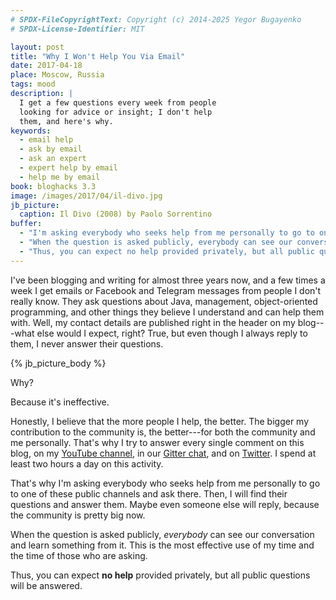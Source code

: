 ```yaml
---
# SPDX-FileCopyrightText: Copyright (c) 2014-2025 Yegor Bugayenko
# SPDX-License-Identifier: MIT

layout: post
title: "Why I Won't Help You Via Email"
date: 2017-04-18
place: Moscow, Russia
tags: mood
description: |
  I get a few questions every week from people
  looking for advice or insight; I don't help
  them, and here's why.
keywords:
  - email help
  - ask by email
  - ask an expert
  - expert help by email
  - help me by email
book: bloghacks 3.3
image: /images/2017/04/il-divo.jpg
jb_picture:
  caption: Il Divo (2008) by Paolo Sorrentino
buffer:
  - "I'm asking everybody who seeks help from me personally to go to one of these public channels and ask there"
  - "When the question is asked publicly, everybody can see our conversation and learn something from it"
  - "Thus, you can expect no help provided privately, but all public questions will be answered"
---
```


I've been blogging and writing for almost three years now, and a few times a week
I get emails or Facebook and Telegram messages from
people I don't really know. They ask questions about Java,
management, object-oriented programming, and other things
they believe I understand and can help them with. Well, my contact details are
published right in the header on my blog---what else would I expect, right?
True, but even though I always reply to them, I never
answer their questions.

<!--more-->

{% jb_picture_body %}

Why?

Because it's ineffective.

Honestly, I believe that the more people I help, the better. The bigger my contribution
to the community is, the better---for both the community and me personally.
That's why I try to answer every single comment on this blog,
on my [YouTube channel](https://www.youtube.com/c/yegor256?sub_confirmation=1), in
our [Gitter chat](https://gitter.im/yegor256/elegantobjects), and on
[Twitter](https://twitter.com/yegor256).
I spend at least two hours a day on this activity.

That's why I'm asking everybody who seeks help from me personally to
go to one of these public channels and ask there. Then, I will find their
questions and answer them. Maybe even someone else will reply, because the community
is pretty big now.

When the question is asked publicly, _everybody_ can see our conversation
and learn something from it. This is the most effective use of my
time and the time of those who are asking.

Thus, you can expect **no help** provided privately, but all
public questions will be answered.

